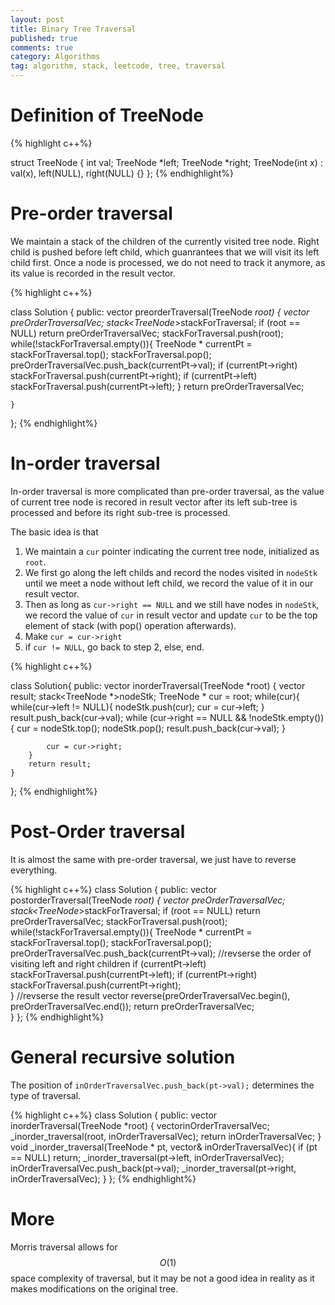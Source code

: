 ```yaml
---
layout: post
title: Binary Tree Traversal
published: true
comments: true
category: Algorithms
tag: algorithm, stack, leetcode, tree, traversal
---
```


# Definition of TreeNode

{% highlight c++%}

struct TreeNode {
    int val;
    TreeNode *left;
    TreeNode *right;
    TreeNode(int x) : val(x), left(NULL), right(NULL) {}
 };
{% endhighlight%}


# Pre-order traversal

We maintain a stack of the children of the currently visited tree node. Right child is pushed before left child, which guanrantees that we will visit its left child first. Once a node is processed, we do not need to track it anymore, as its value is recorded in the result vector.

{% highlight c++%}

class Solution {
public:
    vector<int> preorderTraversal(TreeNode *root) {
        vector<int> preOrderTraversalVec;
        stack<TreeNode*>stackForTraversal;
        if (root == NULL)
            return preOrderTraversalVec;
        stackForTraversal.push(root);
        while(!stackForTraversal.empty()){
            TreeNode * currentPt = stackForTraversal.top();
            stackForTraversal.pop();
            preOrderTraversalVec.push_back(currentPt->val);
            if (currentPt->right)
                stackForTraversal.push(currentPt->right);
            if (currentPt->left)
                stackForTraversal.push(currentPt->left);
        }
        return preOrderTraversalVec;

    }
};
{% endhighlight%}


# In-order traversal

In-order traversal is more complicated than pre-order traversal, as the value of current tree node is recored in result vector after its left sub-tree is processed and before its right sub-tree is processed.

The basic idea is that 

1. We maintain a ``cur`` pointer indicating the current tree node, initialized as ``root``.
2. We first go along the left childs and record the nodes visited in ``nodeStk`` until we meet a node without left child, we record the value of it in our result vector. 
3. Then as long as ``cur->right == NULL`` and we still have nodes in ``nodeStk``, we record the value of ``cur`` in result vector and update ``cur`` to be the top element of stack (with pop() operation afterwards).
4. Make ``cur = cur->right``
5. if ``cur != NULL``, go back to step 2, else, end.

{% highlight c++%}

class Solution{
public:
    vector<int> inorderTraversal(TreeNode *root) {
        vector<int> result;
        stack<TreeNode *>nodeStk;
        TreeNode * cur = root;
        while(cur){
            while(cur->left != NULL){
                nodeStk.push(cur);
                cur = cur->left;
            }
            result.push_back(cur->val);
            while (cur->right == NULL && !nodeStk.empty()){
                cur = nodeStk.top();
                nodeStk.pop();
                result.push_back(cur->val);
            }

            cur = cur->right;
        }
        return result;
    }
};
{% endhighlight%}

# Post-Order traversal

It is almost the same with pre-order traversal, we just have to reverse everything.

{% highlight c++%}
class Solution {
public:
    vector<int> postorderTraversal(TreeNode *root) {
        vector<int> preOrderTraversalVec;
        stack<TreeNode*>stackForTraversal;
        if (root == NULL)
            return preOrderTraversalVec;
        stackForTraversal.push(root);
        while(!stackForTraversal.empty()){
            TreeNode * currentPt = stackForTraversal.top();
            stackForTraversal.pop();
            preOrderTraversalVec.push_back(currentPt->val);
            //revserse the order of visiting left and right children
            if (currentPt->left)
                stackForTraversal.push(currentPt->left);
            if (currentPt->right)
                stackForTraversal.push(currentPt->right);                
        }
        //revserse the result vector
        reverse(preOrderTraversalVec.begin(), preOrderTraversalVec.end());
        return preOrderTraversalVec;       
    }
};
{% endhighlight%}


# General recursive solution

The position of ``inOrderTraversalVec.push_back(pt->val);`` determines the type of traversal.

{% highlight c++%}
class Solution {
public:
    vector<int> inorderTraversal(TreeNode *root) {
        vector<int>inOrderTraversalVec;
        _inorder_traversal(root, inOrderTraversalVec);
        return inOrderTraversalVec;
    }
    void _inorder_traversal(TreeNode * pt, vector<int>& inOrderTraversalVec){
        if (pt == NULL)
            return;
        _inorder_traversal(pt->left, inOrderTraversalVec);
        inOrderTraversalVec.push_back(pt->val);
        _inorder_traversal(pt->right, inOrderTraversalVec);
    }
};
{% endhighlight%}

# More

Morris traversal allows for $$O(1)$$ space complexity of traversal, but it may be not a good idea in reality as it makes modifications on the original tree.

